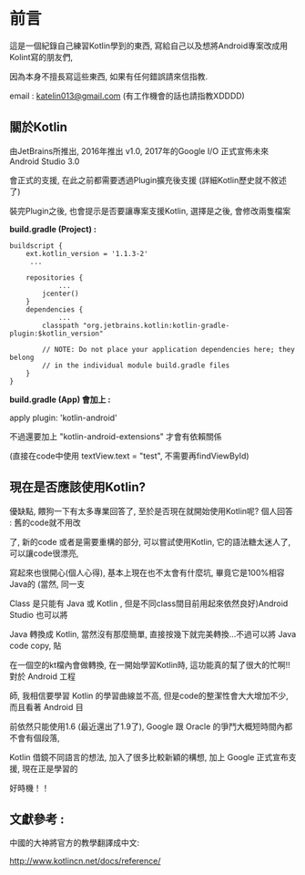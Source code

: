 前言
===
這是一個紀錄自己練習Kotlin學到的東西, 寫給自己以及想將Android專案改成用Kolint寫的朋友們,

因為本身不擅長寫這些東西, 如果有任何錯誤請來信指教.

email : katelin013@gmail.com    (有工作機會的話也請指教XDDDD)

關於Kotlin
----------
由JetBrains所推出, 2016年推出 v1.0, 2017年的Google I/O 正式宣佈未來 Android Studio 3.0

會正式的支援, 在此之前都需要透過Plugin擴充後支援 (詳細Kotlin歷史就不敘述了)

裝完Plugin之後, 也會提示是否要讓專案支援Kotlin, 選擇是之後, 會修改兩隻檔案

**build.gradle (Project) :**

```
buildscript {
    ext.kotlin_version = '1.1.3-2'
	 ...

    repositories {
			...
        jcenter()
    }
    dependencies {
			...
        classpath "org.jetbrains.kotlin:kotlin-gradle-plugin:$kotlin_version"

        // NOTE: Do not place your application dependencies here; they belong
        // in the individual module build.gradle files
    }
}
```

**build.gradle (App) 會加上 :** 

apply plugin: 'kotlin-android'

不過還要加上 "kotlin-android-extensions" 才會有依賴關係 

(直接在code中使用 textView.text = "test", 不需要再findViewById)

現在是否應該使用Kotlin?
--------------------
優缺點, 餵狗一下有太多專業回答了, 至於是否現在就開始使用Kotlin呢? 個人回答 : 舊的code就不用改

了, 新的code 或者是需要重構的部分, 可以嘗試使用Kotlin, 它的語法糖太迷人了, 可以讓code很漂亮, 

寫起來也很開心(個人心得), 基本上現在也不太會有什麼坑, 畢竟它是100%相容Java的 (當然, 同一支

Class 是只能有 Java 或 Kotlin , 但是不同class間目前用起來依然良好)Android Studio 也可以將 

Java 轉換成 Kotlin, 當然沒有那麼簡單, 直接按幾下就完美轉換...不過可以將 Java code copy, 貼

在一個空的kt檔內會做轉換, 在一開始學習Kotlin時, 這功能真的幫了很大的忙啊!! 對於 Android 工程

師, 我相信要學習 Kotlin 的學習曲線並不高, 但是code的整潔性會大大增加不少, 而且看著 Android 目

前依然只能使用1.6 (最近還出了1.9了), Google 跟 Oracle 的爭鬥大概短時間內都不會有個段落, 

Kotlin 借鏡不同語言的想法, 加入了很多比較新穎的構想, 加上 Google 正式宣布支援, 現在正是學習的

好時機！！

文獻參考 :
---------
中國的大神將官方的教學翻譯成中文:

http://www.kotlincn.net/docs/reference/ 


